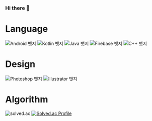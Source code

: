 ### Hi there 👋

<!--
**sanghyeonjung/sanghyeonjung** is a ✨ _special_ ✨ repository because its `README.md` (this file) appears on your GitHub profile.

Here are some ideas to get you started:

- 🔭 I’m currently working on ...
- 🌱 I’m currently learning ...
- 👯 I’m looking to collaborate on ...
- 🤔 I’m looking for help with ...
- 💬 Ask me about ...
- 📫 How to reach me: ...
- 😄 Pronouns: ...
- ⚡ Fun fact: ...
-->
# Language
![Android 뱃지](https://img.shields.io/badge/Android-7/10-3DDC84?logo=Android&logoColor=white)
![Kotlin 뱃지](https://img.shields.io/badge/Kotlin-7/10-7F52FF?logo=Kotlin&logoColor=white)
![Java 뱃지](https://img.shields.io/badge/Java-4/10-007396?logo=Java&logoColor=white)
![Firebase 뱃지](https://img.shields.io/badge/Firebase-6/10-FFCA28?logo=Firebase&logoColor=white)
![C++ 뱃지](https://img.shields.io/badge/C++-5/10-00599C?logo=Cplusplus&logoColor=white)

# Design
![Photoshop 뱃지](https://img.shields.io/badge/Photoshop-5/10-31A8FF?logo=AdobePhotoshop&logoColor=white)
![Illustrator 뱃지](https://img.shields.io/badge/Illustrator-5/10-FF9A00?logo=AdobeIllustrator&logoColor=white)

# Algorithm
![solved.ac](http://mazandi.herokuapp.com/api?handle=roy1109&theme=dark")
[![Solved.ac Profile](http://mazassumnida.wtf/api/v2/generate_badge?boj=roy1109)](https://solved.ac/roy1109/)
